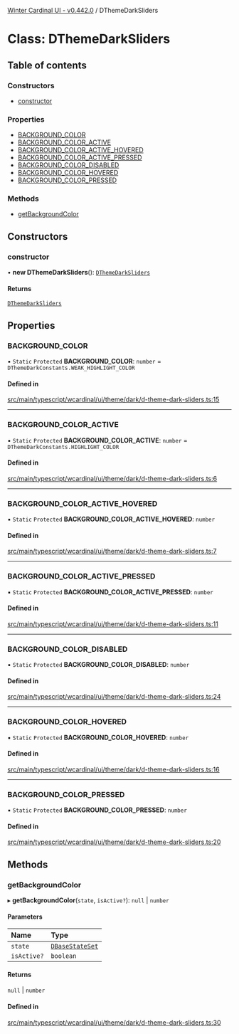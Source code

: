 [Winter Cardinal UI - v0.442.0](../index.md) / DThemeDarkSliders

# Class: DThemeDarkSliders

## Table of contents

### Constructors

- [constructor](DThemeDarkSliders.md#constructor)

### Properties

- [BACKGROUND\_COLOR](DThemeDarkSliders.md#background_color)
- [BACKGROUND\_COLOR\_ACTIVE](DThemeDarkSliders.md#background_color_active)
- [BACKGROUND\_COLOR\_ACTIVE\_HOVERED](DThemeDarkSliders.md#background_color_active_hovered)
- [BACKGROUND\_COLOR\_ACTIVE\_PRESSED](DThemeDarkSliders.md#background_color_active_pressed)
- [BACKGROUND\_COLOR\_DISABLED](DThemeDarkSliders.md#background_color_disabled)
- [BACKGROUND\_COLOR\_HOVERED](DThemeDarkSliders.md#background_color_hovered)
- [BACKGROUND\_COLOR\_PRESSED](DThemeDarkSliders.md#background_color_pressed)

### Methods

- [getBackgroundColor](DThemeDarkSliders.md#getbackgroundcolor)

## Constructors

### constructor

• **new DThemeDarkSliders**(): [`DThemeDarkSliders`](DThemeDarkSliders.md)

#### Returns

[`DThemeDarkSliders`](DThemeDarkSliders.md)

## Properties

### BACKGROUND\_COLOR

▪ `Static` `Protected` **BACKGROUND\_COLOR**: `number` = `DThemeDarkConstants.WEAK_HIGHLIGHT_COLOR`

#### Defined in

[src/main/typescript/wcardinal/ui/theme/dark/d-theme-dark-sliders.ts:15](https://github.com/winter-cardinal/winter-cardinal-ui/blob/v0.442.0/src/main/typescript/wcardinal/ui/theme/dark/d-theme-dark-sliders.ts#L15)

___

### BACKGROUND\_COLOR\_ACTIVE

▪ `Static` `Protected` **BACKGROUND\_COLOR\_ACTIVE**: `number` = `DThemeDarkConstants.HIGHLIGHT_COLOR`

#### Defined in

[src/main/typescript/wcardinal/ui/theme/dark/d-theme-dark-sliders.ts:6](https://github.com/winter-cardinal/winter-cardinal-ui/blob/v0.442.0/src/main/typescript/wcardinal/ui/theme/dark/d-theme-dark-sliders.ts#L6)

___

### BACKGROUND\_COLOR\_ACTIVE\_HOVERED

▪ `Static` `Protected` **BACKGROUND\_COLOR\_ACTIVE\_HOVERED**: `number`

#### Defined in

[src/main/typescript/wcardinal/ui/theme/dark/d-theme-dark-sliders.ts:7](https://github.com/winter-cardinal/winter-cardinal-ui/blob/v0.442.0/src/main/typescript/wcardinal/ui/theme/dark/d-theme-dark-sliders.ts#L7)

___

### BACKGROUND\_COLOR\_ACTIVE\_PRESSED

▪ `Static` `Protected` **BACKGROUND\_COLOR\_ACTIVE\_PRESSED**: `number`

#### Defined in

[src/main/typescript/wcardinal/ui/theme/dark/d-theme-dark-sliders.ts:11](https://github.com/winter-cardinal/winter-cardinal-ui/blob/v0.442.0/src/main/typescript/wcardinal/ui/theme/dark/d-theme-dark-sliders.ts#L11)

___

### BACKGROUND\_COLOR\_DISABLED

▪ `Static` `Protected` **BACKGROUND\_COLOR\_DISABLED**: `number`

#### Defined in

[src/main/typescript/wcardinal/ui/theme/dark/d-theme-dark-sliders.ts:24](https://github.com/winter-cardinal/winter-cardinal-ui/blob/v0.442.0/src/main/typescript/wcardinal/ui/theme/dark/d-theme-dark-sliders.ts#L24)

___

### BACKGROUND\_COLOR\_HOVERED

▪ `Static` `Protected` **BACKGROUND\_COLOR\_HOVERED**: `number`

#### Defined in

[src/main/typescript/wcardinal/ui/theme/dark/d-theme-dark-sliders.ts:16](https://github.com/winter-cardinal/winter-cardinal-ui/blob/v0.442.0/src/main/typescript/wcardinal/ui/theme/dark/d-theme-dark-sliders.ts#L16)

___

### BACKGROUND\_COLOR\_PRESSED

▪ `Static` `Protected` **BACKGROUND\_COLOR\_PRESSED**: `number`

#### Defined in

[src/main/typescript/wcardinal/ui/theme/dark/d-theme-dark-sliders.ts:20](https://github.com/winter-cardinal/winter-cardinal-ui/blob/v0.442.0/src/main/typescript/wcardinal/ui/theme/dark/d-theme-dark-sliders.ts#L20)

## Methods

### getBackgroundColor

▸ **getBackgroundColor**(`state`, `isActive?`): ``null`` \| `number`

#### Parameters

| Name | Type |
| :------ | :------ |
| `state` | [`DBaseStateSet`](../interfaces/DBaseStateSet.md) |
| `isActive?` | `boolean` |

#### Returns

``null`` \| `number`

#### Defined in

[src/main/typescript/wcardinal/ui/theme/dark/d-theme-dark-sliders.ts:30](https://github.com/winter-cardinal/winter-cardinal-ui/blob/v0.442.0/src/main/typescript/wcardinal/ui/theme/dark/d-theme-dark-sliders.ts#L30)
